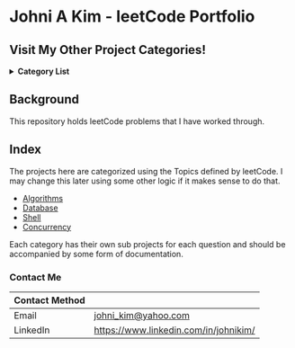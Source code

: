 # Johni A Kim - leetCode Portfolio

## Visit My Other Project Categories!

<details><summary><strong>Category List</strong></summary> 
<br>

[Personal Projects](https://github.com/JohniAKim/PersonalProjects)
  - [Database Architecture and Modeling](https://github.com/JohniAKim/PersonalProjects/tree/main/DBArchModeling)
  - [Documentation Samples](https://github.com/JohniAKim/PersonalProjects/tree/main/DocSamples)
  - [Educational](https://github.com/JohniAKim/PersonalProjects/tree/main/Educational)
  - [Health and Fitness](https://github.com/JohniAKim/PersonalProjects/tree/main/HealthFitness)
  - [Microsoft Access](https://github.com/JohniAKim/PersonalProjects/tree/main/MSAccess)
  - [Visualizations](https://github.com/JohniAKim/PersonalProjects/tree/main/Visualizations)

</details>

## Background

This repository holds leetCode problems that I have worked through. 

## Index

The projects here are categorized using the Topics defined by leetCode.  I may change this later using some other logic if it makes sense to do that.

- [Algorithms](https://github.com/JohniAKim/PersonalProjects/tree/main/Educational/leetCode/Algorithms)
- [Database](https://github.com/JohniAKim/PersonalProjects/tree/main/Educational/leetCode/Database)
- [Shell]()
- [Concurrency]()

Each category has their own sub projects for each question and should be accompanied by some form of documentation. 


### Contact Me

| Contact Method |  |
| --- | --- |
| Email | johni_kim@yahoo.com |
| LinkedIn | https://www.linkedin.com/in/johnikim/ |
